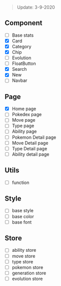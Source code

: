 > Update: 3-9-2020

## Component
- [ ] Base stats
- [x] Card
- [x] Category
- [x] Chip
- [ ] Evolution
- [ ] FloatButton
- [x] Search
- [x] New
- [ ] Navbar

## Page
- [x] Home page
- [ ] Pokedex page
- [ ] Move page
- [ ] Type page
- [ ] Ability page
- [ ] Pokemon Detail page
- [ ] Move Detail page
- [ ] Type Detail page
- [ ] Ability detail page

## Utils
- [ ] function 

## Style
- [ ] base style
- [ ] base color
- [ ] base font

## Store
- [ ] ability store
- [ ] move store
- [ ] type store
- [ ] pokemon store
- [ ] generation store
- [ ] evolution store